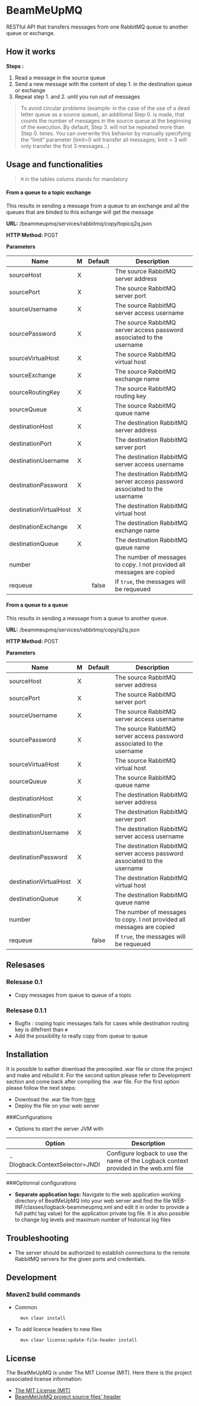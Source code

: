 BeamMeUpMQ
==========

RESTful API that transfers messages from one RabbitMQ queue to another queue or exchange.

## How it works

__Steps :__

1. Read a message in the source queue
2. Send a new message with the content of step 1. in the destination queue or exchange
3. Repeat step 1. and 2. until you run out of messages

> To avoid circular problems (example: in the case of the use of a dead letter queue as a source queue), an additional Step 0. is made, that counts the number of messages in the source queue at the beginning of the execution. By default, Step 3. will not be repeated more than Step 0. times. You can overwrite this behavior by manually specifying the “limit” parameter (limit=0 will transfer all messages; limit = 3 will only transfer the first 3 messages...)


## Usage and functionalities

>`M` in the tables colums stands for mandatory



#### From a queue to a topic exchange
This results in sending a message from a queue to an exchange and all the queues that are binded to this echange will get the message

**URL:** /beammeupmq/services/rabbitmq/copy/topicq2q.json

**HTTP Method:** POST

**Parameters**

Name | M | Default | Description 
----------------------- |:---:|:-----:| ----------------------- 
sourceHost              | X |       | The source RabbitMQ server address 
sourcePort              | X |       | The source RabbitMQ server port 
sourceUsername          | X |       | The source RabbitMQ server access username 
sourcePassword          | X |       | The source RabbitMQ server access password associated to the username 
sourceVirtualHost       | X |       | The source RabbitMQ virtual host 
sourceExchange          | X |       | The source RabbitMQ exchange name 
sourceRoutingKey        | X |       | The source RabbitMQ routing key 
sourceQueue             | X |       | The source RabbitMQ queue name 
destinationHost         | X |       | The destination RabbitMQ server address 
destinationPort         | X |       | The destination RabbitMQ server port 
destinationUsername     | X |       | The destination RabbitMQ server access username 
destinationPassword     | X |       | The destination RabbitMQ server access password associated to the username 
destinationVirtualHost  | X |       | The destination RabbitMQ virtual host 
destinationExchange     | X |       | The destination RabbitMQ exchange name 
destinationQueue        | X |       | The destination RabbitMQ queue name 
number                  |   |       | The number of messages to copy. I not provided all messages are copied 
requeue                 |   | false | If `true`, the messages will be requeued 

#### From a queue to a queue
This results in sending a message from a queue to another queue.

**URL:** /beammeupmq/services/rabbitmq/copy/q2q.json

**HTTP Method:** POST

**Parameters**

Name | M | Default | Description 
----------------------- |:---:|:-----:| ----------------------- 
sourceHost              | X |       | The source RabbitMQ server address 
sourcePort              | X |       | The source RabbitMQ server port 
sourceUsername          | X |       | The source RabbitMQ server access username 
sourcePassword          | X |       | The source RabbitMQ server access password associated to the username 
sourceVirtualHost       | X |       | The source RabbitMQ virtual host 
sourceQueue             | X |       | The source RabbitMQ queue name 
destinationHost         | X |       | The destination RabbitMQ server address 
destinationPort         | X |       | The destination RabbitMQ server port 
destinationUsername     | X |       | The destination RabbitMQ server access username 
destinationPassword     | X |       | The destination RabbitMQ server access password associated to the username 
destinationVirtualHost  | X |       | The destination RabbitMQ virtual host 
destinationQueue        | X |       | The destination RabbitMQ queue name 
number                  |   |       | The number of messages to copy. I not provided all messages are copied 
requeue                 |   | false | If `true`, the messages will be requeued




## Relesases
### Relesase 0.1
- Copy messages from queue to queue of a topic
### Relesase 0.1.1
- Bugfix : coping topic messages fails for cases while destination routing key is difefrent than `#`
- Add the possibility to really copy from queue to queue

## Installation
It is possible to eather download the precopiled .war file or clone the project and make and rebuild it. For the second option please refer to Development section and come back after compiling the .war file. For the first option please follow the next steps:

- Download the .war file from [here](https://github.com/ArteGEIE/BeamMeUpMQ/blob/master/target/beammeupmq.war)
- Deploy the file on your web server

###Configurations
- Options to start the server JVM with

Option | Description
----- | ----
-Dlogback.ContextSelector=JNDI | Configure logback to use the name of the Logback context provided in the web.xml file


###Optionnal configurations
- **Separate application logs:** Navigate to the web application working directory of BeatMeUpMQ into your web server and find the file WEB-INF/classes/logback-beammeupmq.xml and edit it in order to provide a full path(<File> tag value) for the application private log file. It is also possible to change log levels and maximum number of historical log files


## Troubleshooting
- The server should be authorized to establish connections to the remote RabbitMQ servers for the given ports and credentials. 


## Development

### Maven2 build commands
- Common

		mvn clear install

- To add licence headers to new files

		mvn clear license:update-file-header install


## License
The BeatMeUpMQ is under The MIT License (MIT). Here there is the project associated license information:

- [The MIT License (MIT)](https://github.com/ArteGEIE/BeamMeUpMQ/blob/master/license/arte_license/license.txt)
- [BeamMeUpMQ project source files' header](https://github.com/ArteGEIE/BeamMeUpMQ/blob/master/license/arte_license/header.txt)
